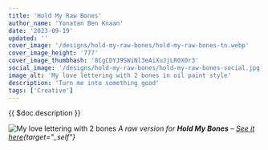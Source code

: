```yaml
---
title: 'Hold My Raw Bones'
author_name: 'Yonatan Ben Knaan'
date: '2023-09-19'
updated: ''
cover_image: '/designs/hold-my-raw-bones/hold-my-raw-bones-tn.webp'
cover_image_height: '777'
cover_image_thumbhash: '8CgCDYJ9SWiNl3eAiXuJjLR0X0r3'
social_image: '/designs/hold-my-raw-bones/hold-my-raw-bones-social.jpg'
image_alt: 'My love lettering with 2 bones in oil paint style'
description: 'Turn me into something good'
tags: ['Creative']
---
```


{{ $doc.description }}

![My love lettering with 2 bones](/designs/hold-my-raw-bones/hold-my-raw-bones.webp)
*A raw version for **Hold My Bones** – [See it here](/design/hold-my-bones){target="_self"}*

